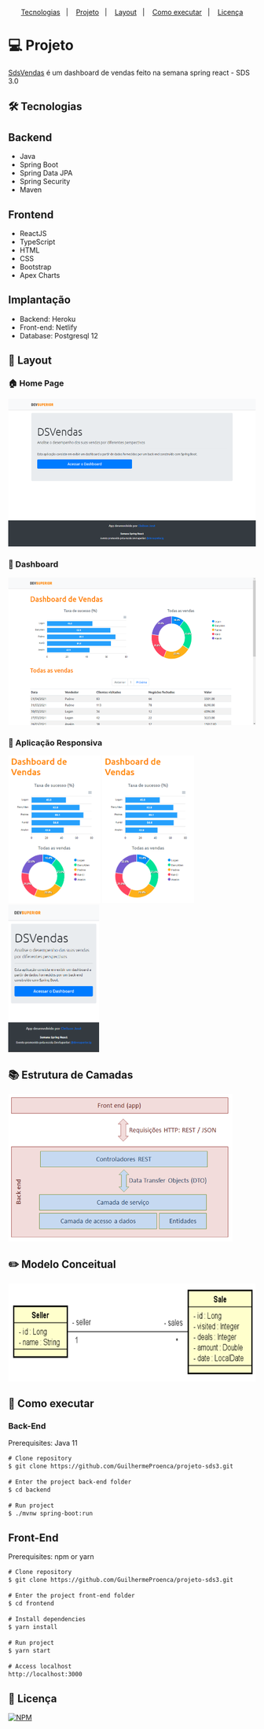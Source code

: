 <p align="center">
  <a href="#-tecnologias">Tecnologias</a>&nbsp;&nbsp;&nbsp;|&nbsp;&nbsp;&nbsp;
  <a href="#-projeto">Projeto</a>&nbsp;&nbsp;&nbsp;|&nbsp;&nbsp;&nbsp;
  <a href="#-layout">Layout</a>&nbsp;&nbsp;&nbsp;|&nbsp;&nbsp;&nbsp;
  <a href="#-como-executar">Como executar</a>&nbsp;&nbsp;&nbsp;|&nbsp;&nbsp;&nbsp;
  <a href="#-licença">Licença</a>
</p>

# 💻 Projeto
[SdsVendas](https://cleilson-sdsvendas.netlify.app) é um dashboard de vendas feito  na semana spring react - SDS 3.0

## 🛠 Tecnologias

## Backend
*  Java
* Spring Boot
* Spring Data JPA
* Spring Security
* Maven

## Frontend
* ReactJS
* TypeScript
* HTML
* CSS
* Bootstrap
* Apex Charts

## Implantação
* Backend: Heroku
* Front-end: Netlify
* Database: Postgresql 12

## 🔖 Layout
### 🏠 Home Page

<img src="https://github.com/cleilsonjose/assets/blob/main/assets/SDSVENDAS/home.png" alt="home"  height="300" />

### 🎯 Dashboard
<img src="https://github.com/cleilsonjose/assets/blob/main/assets/SDSVENDAS/Dashboard.png" alt="dashboard"  height="300" />

### 📱 Aplicação Responsiva

   <img src="https://github.com/cleilsonjose/assets/blob/main/assets/SDSVENDAS/Dashboard-mobile1.png" alt="Dashboard-mobile1" height= "300">

   <img src="https://github.com/cleilsonjose/assets/blob/main/assets/SDSVENDAS/Dashboard-mobile1.png" alt="Dashboard-mobile2" height= "300">

   <img src="https://github.com/cleilsonjose/assets/blob/main/assets/SDSVENDAS/home-mobile.png" alt="home-mobile" height= "300">

  
 ## 📚 Estrutura de Camadas
 <img src="https://github.com/cleilsonjose/assets/blob/main/assets/SDSVENDAS/EstruturadeCamadas%20.png" alt="home-estrutura de camadas" height= "300">
 
 ## ✏️ Modelo Conceitual
 <img src="https://github.com/cleilsonjose/assets/blob/main/assets/SDSVENDAS/modeloconceitual.png" alt="home-mobile" height= "200">

## 🚀 Como executar

### Back-End
Prerequisites: Java 11

```
# Clone repository
$ git clone https://github.com/GuilhermeProenca/projeto-sds3.git

# Enter the project back-end folder
$ cd backend

# Run project
$ ./mvnw spring-boot:run
```

## Front-End
Prerequisites: npm or yarn
```
# Clone repository
$ git clone https://github.com/GuilhermeProenca/projeto-sds3.git

# Enter the project front-end folder
$ cd frontend

# Install dependencies
$ yarn install

# Run project
$ yarn start

# Access localhost
http://localhost:3000
```

## 📄 Licença
[![NPM](https://img.shields.io/npm/l/react)](https://github.com/cleilsonjose/sdsvendas/blob/main/LICENSE)



